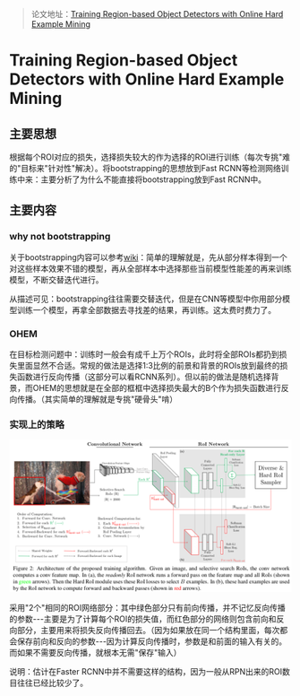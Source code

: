 > 论文地址：[Training Region-based Object Detectors with Online Hard Example Mining](https://arxiv.org/pdf/1604.03540.pdf)

# Training Region-based Object Detectors with Online Hard Example Mining

## 主要思想

根据每个ROI对应的损失，选择损失较大的作为选择的ROI进行训练（每次专挑"难的"目标来"针对性"解决）。将bootstrapping的思想放到Fast RCNN等检测网络训练中来：主要分析了为什么不能直接将bootstrapping放到Fast RCNN中。

## 主要内容

### why not bootstrapping

关于bootstrapping内容可以参考[wiki](https://en.wikipedia.org/wiki/Bootstrapping_(statistics))：简单的理解就是，先从部分样本得到一个对这些样本效果不错的模型，再从全部样本中选择那些当前模型性能差的再来训练模型，不断交替迭代进行。

从描述可见：bootstrapping往往需要交替迭代，但是在CNN等模型中你用部分模型训练一个模型，再拿全部数据去寻找差的结果，再训练。这太费时费力了。

### OHEM

在目标检测问题中：训练时一般会有成千上万个ROIs，此时将全部ROIs都扔到损失里面显然不合适。常规的做法是选择1:3比例的前景和背景的ROIs放到最终的损失函数进行反向传播（这部分可以看RCNN系列）。但以前的做法是随机选择背景，而OHEM的思想就是在全部的框框中选择损失最大的B个作为损失函数进行反向传播。（其实简单的理解就是专挑"硬骨头"啃）

### 实现上的策略

![](png/ohem1.png)

采用"2个"相同的ROI网络部分：其中绿色部分只有前向传播，并不记忆反向传播的参数---主要是为了计算每个ROI的损失值，而红色部分的网络则包含前向和反向部分，主要用来将损失反向传播回去。（因为如果放在同一个结构里面，每次都会保存前向和反向的参数---因为计算反向传播时，参数是和前面的输入有关的。而如果不需要反向传播，就根本无需"保存"输入） 

说明：估计在Faster RCNN中并不需要这样的结构，因为一般从RPN出来的ROI数目往往已经比较少了。